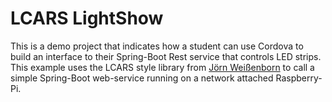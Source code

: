 # LCARS LightShow

This is a demo project that indicates how a student can use Cordova to build an interface to their Spring-Boot Rest service that controls LED strips. This example uses the LCARS style library from [Jörn Weißenborn](https://github.com/joernweissenborn/lcars) to call a simple Spring-Boot web-service running on a network attached Raspberry-Pi.
